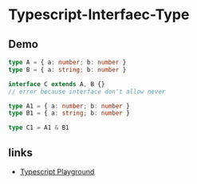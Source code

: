 # Typescript-Interfaec-Type

## Demo

```ts
type A = { a: number; b: number }
type B = { a: string; b: number }

interface C extends A, B {}
// error because interface don't allow never

type A1 = { a: number; b: number }
type B1 = { a: string; b: number }

type C1 = A1 & B1
```

## links

- [Typescript Playground](https://www.typescriptlang.org/play/?target=1&ssl=10&ssc=1&pln=1&pc=1#code/C4TwDgpgBAglC8UDeUCGAuKA7ArgWwCMIAnAGigM10JKgF8BYAKFEigCEFk1MBnYYgEssAc3KVs+IsXrNmw4CQBmqAMbQAwlAgAPRVgAmvWOU4pGTZq2gwAjFxQZJNMhSpTaF6x3uJHfAWExN2dpWUsWcE1fWHsAMh9mIA)
